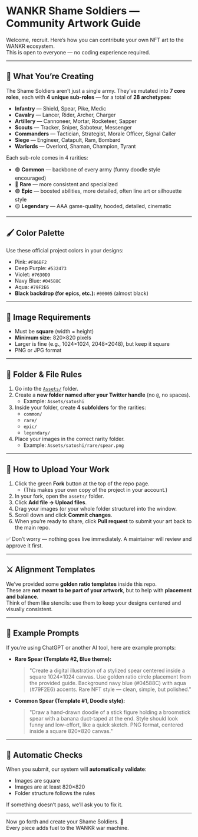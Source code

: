# WANKR Shame Soldiers — Community Artwork Guide

Welcome, recruit. Here’s how you can contribute your own NFT art to the WANKR ecosystem.  
This is open to everyone — no coding experience required.

---

## 🎨 What You’re Creating

The Shame Soldiers aren’t just a single army. They’ve mutated into **7 core roles**, each with **4 unique sub-roles** — for a total of **28 archetypes**:

- **Infantry** — Shield, Spear, Pike, Medic  
- **Cavalry** — Lancer, Rider, Archer, Charger  
- **Artillery** — Cannoneer, Mortar, Rocketeer, Sapper  
- **Scouts** — Tracker, Sniper, Saboteur, Messenger  
- **Commanders** — Tactician, Strategist, Morale Officer, Signal Caller  
- **Siege** — Engineer, Catapult, Ram, Bombard  
- **Warlords** — Overlord, Shaman, Champion, Tyrant  

Each sub-role comes in 4 rarities:

- 🟢 **Common** — backbone of every army (funny doodle style encouraged)  
- 🔵 **Rare** — more consistent and specialized  
- 🟣 **Epic** — boosted abilities, more detailed, often line art or silhouette style  
- 🟡 **Legendary** — AAA game-quality, hooded, detailed, cinematic  

---

## 🖌 Color Palette

Use these official project colors in your designs:

- Pink: `#F06BF2`  
- Deep Purple: `#532473`  
- Violet: `#7630D9`  
- Navy Blue: `#04588C`  
- Aqua: `#79F2E6`  
- **Black backdrop (for epics, etc.):** `#00005` (almost black)

---

## 📐 Image Requirements

- Must be **square** (width = height)  
- **Minimum size:** 820×820 pixels  
- Larger is fine (e.g., 1024×1024, 2048×2048), but keep it square  
- PNG or JPG format  

---

## 📂 Folder & File Rules

1. Go into the [`Assets/`](./) folder.  
2. Create a **new folder named after your Twitter handle** (no `@`, no spaces).  
   - Example: `Assets/satoshi`  
3. Inside your folder, create **4 subfolders** for the rarities:  
   - `common/`  
   - `rare/`  
   - `epic/`  
   - `legendary/`  
4. Place your images in the correct rarity folder.  
   - Example: `Assets/satoshi/rare/spear.png`  

---

## 💾 How to Upload Your Work

1. Click the green **Fork** button at the top of the repo page.  
   - (This makes your own copy of the project in your account.)  
2. In your fork, open the `assets/` folder.  
3. Click **Add file → Upload files**.  
4. Drag your images (or your whole folder structure) into the window.  
5. Scroll down and click **Commit changes**.  
6. When you’re ready to share, click **Pull request** to submit your art back to the main repo.  

✅ Don’t worry — nothing goes live immediately. A maintainer will review and approve it first.  

---

## ⚔️ Alignment Templates

We’ve provided some **golden ratio templates** inside this repo.  
These are **not meant to be part of your artwork**, but to help with **placement and balance**.  
Think of them like stencils: use them to keep your designs centered and visually consistent.

---

## 📝 Example Prompts

If you’re using ChatGPT or another AI tool, here are example prompts:

- **Rare Spear (Template #2, Blue theme):**  
  > "Create a digital illustration of a stylized spear centered inside a square 1024×1024 canvas. Use golden ratio circle placement from the provided guide. Background navy blue (#04588C) with aqua (#79F2E6) accents. Rare NFT style — clean, simple, but polished."

- **Common Spear (Template #1, Doodle style):**  
  > "Draw a hand-drawn doodle of a stick figure holding a broomstick spear with a banana duct-taped at the end. Style should look funny and low-effort, like a quick sketch. PNG format, centered inside a square 820×820 canvas."

---

## 🚨 Automatic Checks

When you submit, our system will **automatically validate**:
- Images are square  
- Images are at least 820×820  
- Folder structure follows the rules  

If something doesn’t pass, we’ll ask you to fix it.

---

Now go forth and create your Shame Soldiers. 🫡  
Every piece adds fuel to the WANKR war machine.  
